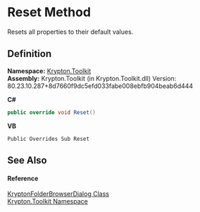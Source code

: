 # Reset Method


Resets all properties to their default values.



## Definition
**Namespace:** <a href="79d2eac2-21f4-54ff-7552-b20c33c30600.md">Krypton.Toolkit</a>  
**Assembly:** Krypton.Toolkit (in Krypton.Toolkit.dll) Version: 80.23.10.287+8d7660f9dc5efd033fabe008ebfb904beab6d444

**C#**
``` C#
public override void Reset()
```
**VB**
``` VB
Public Overrides Sub Reset
```



## See Also


#### Reference
<a href="091d634e-b3c0-d1a8-d559-b9d96076eb3c.md">KryptonFolderBrowserDialog Class</a>  
<a href="79d2eac2-21f4-54ff-7552-b20c33c30600.md">Krypton.Toolkit Namespace</a>  

